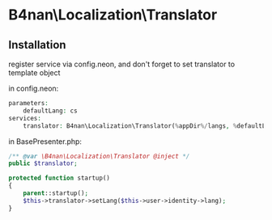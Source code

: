 B4nan\Localization\Translator
===========================


Installation
------------

register service via config.neon, and don't forget to set translator to template object

in config.neon:

```php
parameters:
	defaultLang: cs
services:
	translator: B4nan\Localization\Translator(%appDir%/langs, %defaultLang%, @cacheStorage)
```

in BasePresenter.php:

```php
/** @var \B4nan\Localization\Translator @inject */
public $translator;

protected function startup()
{
	parent::startup();
	$this->translator->setLang($this->user->identity->lang);
}
```
